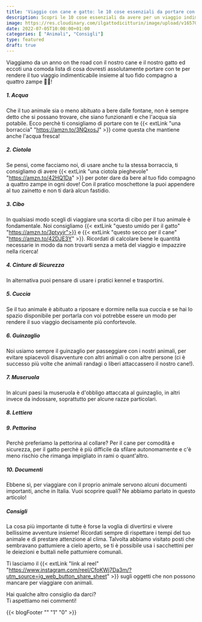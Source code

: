 ```yaml
---
title: 'Viaggio con cane e gatto: le 10 cose essenziali da portare con te!'
description: Scopri le 10 cose essenziali da avere per un viaggio indimenticabile con il tuo animale! Leggi il nostro articolo per pianificare al meglio la tua avventura.
image: https://res.cloudinary.com/ilgattodicitturin/image/upload/v1657024162/Articoli/10_cose_per_un_viaggio_ontheroad_udittt.jpg
date: 2022-07-05T10:00:00+01:00
categories: [ "Animali", "Consigli"]
type: featured
draft: true
---
```


Viaggiamo da un anno on the road con il nostro cane e il nostro gatto ed eccoti una comoda lista di cosa dovresti assolutamente portare con te per rendere il tuo viaggio indimenticabile insieme al tuo fido compagno a quattro zampe 🐶🐱!

##### 1. Acqua
Che il tuo animale sia o meno abituato a bere dalle fontane, non è sempre detto che si possano trovare, che siano funzionanti e che l'acqua sia potabile.
Ecco perchè ti consigliamo di portare con te {{< extLink "una borraccia" "https://amzn.to/3NQxosJ" >}} come questa che mantiene anche l'acqua fresca!


##### 2. Ciotola
Se pensi, come facciamo noi, di usare anche tu la stessa borraccia, ti consigliamo di avere {{< extLink "una ciotola pieghevole" "https://amzn.to/42HQ1Da" >}} per poter dare da bere al tuo fido compagno a quattro zampe in ogni dove! Con il pratico moschettone la puoi appendere al tuo zainetto e non ti darà alcun fastidio. 

##### 3. Cibo
In qualsiasi modo scegli di viaggiare una scorta di cibo per il tuo animale è fondamentale.
Noi consigliamo {{< extLink "questo umido per il gatto" "https://amzn.to/3ptyyjr">}} e {{< extLink "questo secco per il cane" "https://amzn.to/42DJE3Y" >}}. Ricordati di calcolare bene le quantità necessarie in modo da non trovarti senza a metà del viaggio e impazzire nella ricerca!

##### 4. Cinture di Sicurezza 
<!-- Se come noi viaggi on the road, in auto o camper o van, ti consigliamo di assicurare con pratiche cinture di sicurezza il tuo animale, in modo da evitare spiacevoli incidenti. link -->
In alternativa puoi pensare di usare i pratici kennel e trasportini.


##### 5. Cuccia
Se il tuo animale è abituato a riposare e dormire nella sua cuccia e se hai lo spazio disponibile per portarla con voi potrebbe essere un modo per rendere il suo viaggio decisamente più confortevole. 
<!-- Noi usiamo dei cuscini come questi link -->


##### 6. Guinzaglio
Noi usiamo sempre il guinzaglio per passeggiare con i nostri animali, per evitare spiacevoli disavventure con altri animali o con altre persone (ci è successo più volte che animali randagi o liberi attaccassero il nostro cane!).
<!-- Per il nostro cane usiamo questo tutti i giorni e questo per le avventure in acqua, mentre per Sakè un modello come questo. -->


##### 7. Museruola
In alcuni paesi la museruola è d'obbligo attaccata al guinzaglio, in altri invece da indossare, soprattutto per alcune razze particolari. 


##### 8. Lettiera
<!-- Se come noi viaggi con un gatto ti consigliamo di avere una lettiera a bordo per le emergenze! Sakè ha imparato a fare i suoi bisogni anche nella natura, ma la sua lettiera è incastrata sotto al tavolo della dinette del van, sempre a disposizione per lui e senza dare alcun fastidio a noi.  -->


##### 9. Pettorina 
Perchè preferiamo la pettorina al collare?
Per il cane per comodità e sicurezza, per il gatto perchè è più difficile da sfilare autonomamente e c'è meno rischio che rimanga impigliato in rami o quant'altro.
<!-- Per i nostri animali usiamo queste -->


##### 10. Documenti
Ebbene sì, per viaggiare con il proprio animale servono alcuni documenti importanti, anche in Italia. 
Vuoi scoprire quali? 
Ne abbiamo parlato in questo articolo!


##### Consigli
La cosa più importante di tutte è forse la voglia di divertirsi e vivere bellissime avventure insieme!
Ricordati sempre di rispettare i tempi del tuo animale e di prestare attenzione al clima.
Talvolta abbiamo visitato posti che sembravano pattumiere a cielo aperto, se ti è possibile usa i sacchettini per le deiezioni e buttali nelle pattumiere comunali. 



Ti lasciamo il {{< extLink "link al reel" "https://www.instagram.com/reel/CfoKWj7Da3m/?utm_source=ig_web_button_share_sheet" >}} sugli oggetti che non possono mancare per viaggiare con animali. 

Hai qualche altro consiglio da darci?   
Ti aspettiamo nei commenti!

{{< blogFooter "" "1" "0" >}}